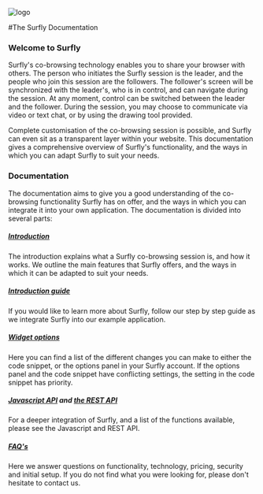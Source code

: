 ![logo](/images/logosmall.png)

#The Surfly Documentation


### Welcome to Surfly

Surfly's co-browsing technology enables you to share your browser with others. The person who initiates the Surfly session is the leader, and the people who join this session are the followers. The follower's screen will be synchronized with the leader's, who is in control, and can navigate during the session. At any moment, control can be switched between the leader and the follower. During the session, you may choose to communicate via video or text chat, or by using the drawing tool provided. 

Complete customisation of the co-browsing session is possible, and Surfly can even sit as a transparent layer within your website.  This documentation gives a comprehensive overview of Surfly's functionality, and the ways in which you can adapt Surfly to suit your needs. 

### Documentation

The documentation aims to give you a good understanding of the co-browsing functionality Surfly has on offer, and the ways in which you can integrate it into your own application. The documentation is divided into several parts:                     

##### [Introduction](./introduction.md)

The introduction explains what a Surfly co-browsing session is, and how it works. We outline the main features that Surfly offers, and the ways in which it can be adapted to suit your needs.

##### [Introduction guide](./the_surfly_tutorial.md)

If you would like to learn more about Surfly, follow our step by step guide as we integrate Surfly into our example application. 

##### [Widget options](./widget_options.md)

Here you can find a list of the different changes you can make to either the code snippet, or the options panel in your Surfly account. If the options panel and the code snippet have conflicting settings, the setting in the code snippet has priority.

##### [Javascript API](./javascript_api.md) and [the REST API](https://www.surfly.com/cobrowsing-api/)

For a deeper integration of Surfly, and a list of the functions available, please see the Javascript and REST API.

##### [FAQ's](./faqs.md)

Here we answer questions on functionality, technology, pricing, security and initial setup.
If you do not find what you were looking for, please don't hesitate to contact us.



